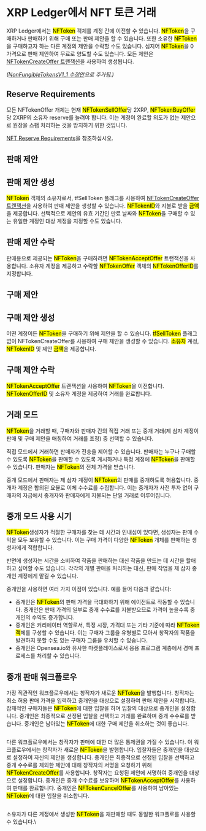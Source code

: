 # XRP Ledger에서 NFT 토큰 거래

XRP Ledger에서는 <mark style="background-color:yellow;">NFToken</mark> 객체를 계정 간에 이전할 수 있습니다. <mark style="background-color:yellow;">NFToken</mark>을 구매하거나 판매하기 위해 구매 또는 판매 제안을 할 수 있습니다. 또한 소유한 <mark style="background-color:yellow;">NFToken</mark>을 구매하고자 하는 다른 계정의 제안을 수락할 수도 있습니다. 심지어 <mark style="background-color:yellow;">NFToken</mark>을 0 가격으로 판매 제안하여 무료로 양도할 수도 있습니다. 모든 제안은 [NFTokenCreateOffer 트랜잭션](../../../references/xrp-ledger/undefined-1/undefined-1/nftokencreateoffer.md)을 사용하여 생성됩니다.

_(_[_NonFungibleTokensV1\_1 수정안_](../../xrp-ledger/undefined-2/undefined.md)_으로 추가됨.)_

## Reserve Requirements

모든 NFTokenOffer 개체는 현재 <mark style="background-color:yellow;">NFTokenSellOffer</mark>당 2XRP, <mark style="background-color:yellow;">NFTokenBuyOffer</mark>당 2XRP의 소유자 reserve를 늘려야 합니다. 이는 계정이 완료할 의도가 없는 제안으로 원장을 스팸 처리하는 것을 방지하기 위한 것입니다.

&#x20;[NFT Reserve Requirements](https://xrpl.org/nft-reserve-requirements.html)을 참조하십시오.

## 판매 제안&#x20;

## 판매 제안 생성&#x20;

<mark style="background-color:yellow;">NFToken</mark> 객체의 소유자로서, tfSellToken 플래그를 사용하여 [NFTokenCreateOffer 트랜잭션](../../../references/xrp-ledger/undefined-1/undefined-1/nftokencreateoffer.md)을 사용하여 판매 제안을 생성할 수 있습니다. <mark style="background-color:yellow;">NFTokenID</mark>와 지불로 받을 <mark style="background-color:yellow;">금액</mark>을 제공합니다. 선택적으로 제안의 유효 기간인 만료 날짜와 <mark style="background-color:yellow;">NFToken</mark>을 구매할 수 있는 유일한 계정인 대상 계정을 지정할 수도 있습니다.

## 판매 제안 수락&#x20;

판매용으로 제공되는 <mark style="background-color:yellow;">NFToken</mark>을 구매하려면 <mark style="background-color:yellow;">NFTokenAcceptOffer</mark> 트랜잭션을 사용합니다. 소유자 계정을 제공하고 수락할 <mark style="background-color:yellow;">NFTokenOffer</mark> 객체의 <mark style="background-color:yellow;">NFTokenOfferID</mark>를 지정합니다.

## 구매 제안&#x20;

## 구매 제안 생성&#x20;

어떤 계정이든 <mark style="background-color:yellow;">NFToken</mark>을 구매하기 위해 제안을 할 수 있습니다. <mark style="background-color:yellow;">tfSellToken</mark> 플래그 없이 NFTokenCreateOffer를 사용하여 구매 제안을 생성할 수 있습니다. <mark style="background-color:yellow;">소유자</mark> 계정, <mark style="background-color:yellow;">NFTokenID</mark> 및 제안 <mark style="background-color:yellow;">금액</mark>을 제공합니다.

## 구매 제안 수락&#x20;

<mark style="background-color:yellow;">NFTokenAcceptOffer</mark> 트랜잭션을 사용하여 <mark style="background-color:yellow;">NFToken</mark>을 이전합니다. <mark style="background-color:yellow;">NFTokenOfferID</mark> 및 소유자 계정을 제공하여 거래를 완료합니다.

## 거래 모드&#x20;

<mark style="background-color:yellow;">NFToken</mark>을 거래할 때, 구매자와 판매자 간의 직접 거래 또는 중개 거래(제 삼자 계정이 판매 및 구매 제안을 매칭하여 거래를 조정) 중 선택할 수 있습니다.

직접 모드에서 거래하면 판매자가 전송을 제어할 수 있습니다. 판매자는 누구나 구매할 수 있도록 <mark style="background-color:yellow;">NFToken</mark>을 판매할 수 있도록 게시하거나 특정 계정에 <mark style="background-color:yellow;">NFToken</mark>을 판매할 수 있습니다. 판매자는 <mark style="background-color:yellow;">NFToken</mark>의 전체 가격을 받습니다.

중개 모드에서 판매자는 제 삼자 계정이 <mark style="background-color:yellow;">NFToken</mark>의 판매를 중개하도록 허용합니다. 중개자 계정은 합의된 요율로 이체 수수료를 수집합니다. 이는 중개자가 사전 투자 없이 구매자의 자금에서 중개자와 판매자에게 지불되는 단일 거래로 이루어집니다.

## 중개 모드 사용 시기&#x20;

<mark style="background-color:yellow;">NFToken</mark>생성자가 적절한 구매자를 찾는 데 시간과 인내심이 있다면, 생성자는 판매 수익을 모두 보유할 수 있습니다. 이는 구매 가격이 다양한 <mark style="background-color:yellow;">NFToken</mark> 개체를 판매하는 생성자에게 적합합니다.

반면에 생성자는 시간을 소비하여 작품을 판매하는 대신 작품을 만드는 데 시간을 할애하고 싶어할 수도 있습니다. 각각의 개별 판매을 처리하는 대신, 판매 작업을 제 삼자 중개인 계정에게 맡길 수 있습니다.

중개인을 사용하면 여러 가지 이점이 있습니다. 예를 들어 다음과 같습니다:

* 중개인은 <mark style="background-color:yellow;">NFToken</mark>의 판매 가격을 극대화하기 위해 에이전트로 작동할 수 있습니다. 중개인은 판매 가격의 일부로 중개 수수료를 지불받으므로 가격이 높을수록 중개인의 수익도 증가합니다.
* 중개인은 커리에이터 역할로서, 특정 시장, 가격대 또는 기타 기준에 따라 <mark style="background-color:yellow;">NFToken 객</mark>체를 구성할 수 있습니다. 이는 구매자 그룹을 유형별로 모아서 창작자의 작품을 발견하지 못할 수도 있는 구매자 그룹을 유치할 수 있습니다.&#x20;
* 중개인은 Opensea.io와 유사한 마켓플레이스로서 응용 프로그램 계층에서 경매 프로세스를 처리할 수 있습니다.&#x20;

## 중개 판매 워크플로우&#x20;

가장 직관적인 워크플로우에서는 창작자가 새로운 <mark style="background-color:yellow;">NFToken</mark>을 발행합니다. 창작자는 최소 허용 판매 가격을 입력하고 중개인을 대상으로 설정하여 판매 제안을 시작합니다. 잠재적인 구매자들은 <mark style="background-color:yellow;">NFToken</mark>에 대한 입찰을 하며 입찰의 대상으로 중개인을 설정합니다. 중개인은 최종적으로 선정된 입찰을 선택하고 거래를 완료하며 중개 수수료를 받습니다. 중개인은 남아있는 <mark style="background-color:yellow;">NFToken</mark>에 대한 구매 제안을 취소하는 것이 좋습니다.

<figure><img src="https://xrpl.org/img/nft-brokered-mode-with-reserve.png" alt=""><figcaption></figcaption></figure>

다른 워크플로우에서는 창작자가 판매에 대한 더 많은 통제권을 가질 수 있습니다. 이 워크플로우에서는 창작자가 새로운 <mark style="background-color:yellow;">NFToken</mark>을 발행합니다. 입찰자들은 중개인을 대상으로 설정하여 자신의 제안을 생성합니다. 중개인은 최종적으로 선정된 입찰을 선택하고 중개 수수료를 제외한 제안에 대해 창작자의 서명을 요청하기 위해 <mark style="background-color:yellow;">NFTokenCreateOffer</mark>를 사용합니다. 창작자는 요청된 제안에 서명하여 중개인을 대상으로 설정합니다. 중개인은 중개 수수료를 보유하며 <mark style="background-color:yellow;">NFTokenAcceptOffer</mark>를 사용하여 판매를 완료합니다. 중개인은 <mark style="background-color:yellow;">NFTokenCancelOffer</mark>를 사용하여 남아있는 <mark style="background-color:yellow;">NFToken</mark>에 대한 입찰을 취소합니다.

<figure><img src="https://xrpl.org/img/nft-brokered-mode-without-reserve.png" alt=""><figcaption></figcaption></figure>

소유자가 다른 계정에서 생성한 <mark style="background-color:yellow;">NFToken</mark>을 재판매할 때도 동일한 워크플로를 사용할 수 있습니다.\
